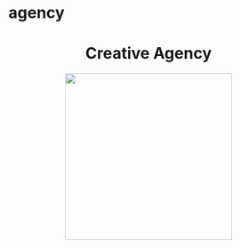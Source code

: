 # agency
<h1 align="center"> Creative Agency </h1>



<div align="center">
<img src="https://user-images.githubusercontent.com/108352730/189651492-53dc6611-7f48-44ad-8a17-d476a6bdb32d.jpg" width="300px">
</div>
